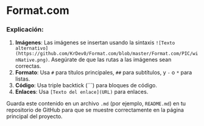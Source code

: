 # Format.com

### Explicación:
1. **Imágenes**: Las imágenes se insertan usando la sintaxis `![Texto alternativo](https://github.com/KrDev0/Format.com/blob/master/Format.com/PIC/winNative.png)`. Asegúrate de que las rutas a las imágenes sean correctas.
2. **Formato**: Usa `#` para títulos principales, `##` para subtítulos, y `-` o `*` para listas.
3. **Código**: Usa triple backtick (```) para bloques de código.
4. **Enlaces**: Usa `[Texto del enlace](URL)` para enlaces.

Guarda este contenido en un archivo `.md` (por ejemplo, `README.md`) en tu repositorio de GitHub para que se muestre correctamente en la página principal del proyecto.

